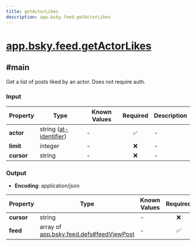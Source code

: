 ```yaml
---
title: getActorLikes
description: app.bsky.feed.getActorLikes
---
```


# [app.bsky.feed.getActorLikes](https://github.com/myConsciousness/atproto.dart/blob/main/lexicons/app/bsky/feed/getActorLikes.json)

## #main

Get a list of posts liked by an actor. Does not require auth.

### Input

| Property | Type | Known Values | Required | Description |
| --- | --- | --- | :---: | --- |
| **actor** | string ([at-identifier](https://atproto.com/specs/lexicon#at-identifier)) | - | ✅ | - |
| **limit** | integer | - | ❌ | - |
| **cursor** | string | - | ❌ | - |

### Output

- **Encoding**: application/json

| Property | Type | Known Values | Required | Description |
| --- | --- | --- | :---: | --- |
| **cursor** | string | - | ❌ | - |
| **feed** | array of [app.bsky.feed.defs#feedViewPost](../../../../lexicons/app/bsky/feed/defs.md#feedviewpost) | - | ✅ | - |
